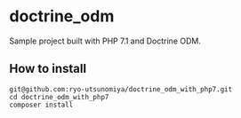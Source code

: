 doctrine_odm
============

Sample project built with PHP 7.1 and Doctrine ODM.

## How to install

```
git@github.com:ryo-utsunomiya/doctrine_odm_with_php7.git
cd doctrine_odm_with_php7
composer install
```
